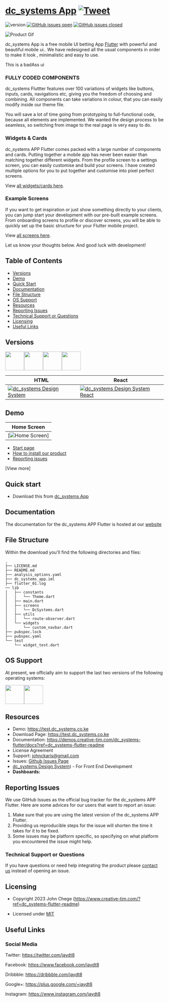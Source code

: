 # [dc_systems App](https://creativetimofficial.github.io/dc_systems-flutter/docs/#) [![Tweet](https://img.shields.io/twitter/url/http/shields.io.svg?style=social&logo=twitter)](https://twitter.com/intent/tweet?text=Start%20Your%20Development%20With%20A%20Badass%20Flutter%20app%20inspired%20by%20dc_systems%20Design%20System.%0Ahttps%3A//demos.creative-tim.com/dc_systems-flutter/)


 ![version](https://img.shields.io/badge/version-1.3.7-blue.svg)  [![GitHub issues open](https://img.shields.io/github/issues/dc_systems/dc_systems-flutter.svg?style=flat)](https://github.com/dc_systems/dc_systems-flutter/issues?q=is%3Aopen+is%3Aissue) [![GitHub issues closed](https://img.shields.io/github/issues-closed-raw/creativetimofficial/dc_systems-flutter.svg?maxAge=2592000)](https://github.com/creativetimofficial/dc_systems-flutter/issues?q=is%3Aissue+is%3Aclosed)


![Product Gif](https://raw.githubusercontent.com/creativetimofficial/public-assets/master/dc_systems-flutter/arg-flutter-thumbnail.jpg)

dc_systems App is a free mobile UI betting App [Flutter](https://flutter.dev/) with powerful and beautiful mobile ui.. 
We have redesigned all the usual components in order to make it look , minimalistic and easy to use.

This is a badAss ui
### FULLY CODED COMPONENTS

dc_systems Fluttter features over 100 variations of widgets like buttons, inputs, cards, navigations etc, giving you the freedom of choosing and combining. All components can take variations in colour, that you can easily modify inside our theme file.

You will save a lot of time going from prototyping to full-functional code, because all elements are implemented. We wanted the design process to be seamless, so switching from image to the real page is very easy to do.

### Widgets & Cards
dc_systems APP Flutter comes packed with a large number of components and cards. Putting together a mobile app has never been easier than matching together different widgets. From the profile screen to a settings screen, you can easily customise and build your screens. I have created multiple options for you to put together and customise into pixel perfect screens. 

View [ all widgets/cards here](https://dc_systems.com).

### Example Screens
If you want to get inspiration or just show something directly to your clients, you can jump start your development with our pre-built example screens. From onboarding screens to profile or discover screens, you will be able to quickly set up the basic structure for your Flutter mobile project. 

View [all screens here](https://demos.creative-tim.com/dc_systems-flutter/index.html#screens?ref=dc_systems-flutter-readme).


Let us know your thoughts below. And good luck with development!


## Table of Contents

* [Versions](#versions) 
* [Demo](#demo)
* [Quick Start](#quick-start)
* [Documentation](#documentation)
* [File Structure](#file-structure)
* [OS Support](#os-support)
* [Resources](#resources)
* [Reporting Issues](#reporting-issues)
* [Technical Support or Questions](#technical-support-or-questions)
* [Licensing](#licensing)
* [Useful Links](#useful-links)

## Versions

[<img src="https://github.com/creativetimofficial/public-assets/blob/master/logos/html-logo.jpg?raw=true" width="60" height="60" />](https://www.creative-tim.com/product/dc_systems-design-system)[<img src="https://github.com/creativetimofficial/public-assets/blob/master/logos/vue-logo.jpg?raw=true" width="60" height="60" />](https://www.creative-tim.com/product/vue-dc_systems-design-system)[<img src="https://github.com/creativetimofficial/public-assets/blob/master/logos/react-logo.jpg?raw=true" width="60" height="60" />](https://www.creative-tim.com/product/dc_systems-design-system-react)[<img src="https://github.com/creativetimofficial/public-assets/blob/master/logos/react-native-logo.jpg?raw=true" width="60" height="60" />](https://www.creative-tim.com/product/dc_systems-pro-react-native)





| HTML | React |
| --- | --- 
| [![dc_systems Design System](https://raw.githubusercontent.com/creativetimofficial/public-assets/master/dc_systems-design-system/dc_systems-design-system.jpg)](https://www.creative-tim.com/product/dc_systems-design-system?ref=dc_systems-flutter-readme)  | [![dc_systems Design System React](https://raw.githubusercontent.com/creativetimofficial/public-assets/master/dc_systems-design-system-react/dc_systems-design-system-react.jpg)](https://www.creative-tim.com/product/dc_systems-design-system-react?ref=dc_systems-flutter-readme) 

## Demo

| Home Screen 
| --- 
| [![Home Screen](screenshots/home.jpeg)]  |

- [Start page](https://github.com/jaydto/dc_systems-flutter-app/tree/master/screenshots/home.png)
- [How to install our product](https://github.com/jaydto/dc_systems-flutter-app/tree/master/README.md)
- [Reporting issues](https://github.com/jaydto/dc_systems-flutter-app/tree/master/ISSUE_TEMPLATE.md)

[View more]

## Quick start
- Download this from [dc_systems App](https://dc_systems.com/app)



## Documentation
The documentation for the dc_systems APP Flutter is hosted at our [website](https://dc_systems.com)


## File Structure
Within the download you'll find the following directories and files:

```
.
├── LICENSE.md
├── README.md
├── analysis_options.yaml
├── dc_systems_app.iml
├── flutter_01.log
── lib
│   ├── constants
│   │   └── Theme.dart
│   ├── main.dart
│   ├── screens
│   │   └── DcSystems.dart
│   ├── utils
│   │   └── route-observer.dart
│   └── widgets
│       └── custom_navbar.dart
├── pubspec.lock
├── pubspec.yaml
└── test
    └── widget_test.dart
```


## OS Support

At present, we officially aim to support the last two versions of the following operating systems:

[<img src="https://raw.githubusercontent.com/creativetimofficial/ct-material-kit-pro-react-native/master/assets/android-logo.png" width="60" height="60" />](https://www.creative-tim.com/product/material-kit-pro-react-native)[<img src="https://raw.githubusercontent.com/creativetimofficial/ct-material-kit-pro-react-native/master/assets/apple-logo.png" width="60" height="60" />](https://www.creative-tim.com/product/material-kit-pro-react-native)



## Resources
- Demo: <https://test.dc_systems.co.ke>
- Download Page: <https://test.dc_systems.co.ke>
- Documentation: <https://demos.creative-tim.com/dc_systems-flutter/docs?ref=dc_systems-flutter-readme>
- License Agreement
- Support: <johnckaris@gmail.com>
- Issues: [Github Issues Page](https://dc_systems.com)
- [dc_systems Design System]()) - For Front End Development
- **Dashboards:**



## Reporting Issues

We use GitHub Issues as the official bug tracker for the dc_systems APP Flutter. Here are some advices for our users that want to report an issue:

1. Make sure that you are using the latest version of the dc_systems APP Flutter.
2. Providing us reproducible steps for the issue will shorten the time it takes for it to be fixed.
3. Some issues may be platform specific, so specifying on what platform you encountered the issue might help.


### Technical Support or Questions

If you have questions or need help integrating the product please [contact us](0795983399) instead of opening an issue.


## Licensing

- Copyright 2023 John Chege (https://www.creative-tim.com/?ref=dc_systems-flutter-readme)

- Licensed under [MIT](https://github.com/dc_systems-app/dc_systems-flutter/blob/master/LICENSE.md)



## Useful Links


### Social Media

Twitter: <https://twitter.com/jaydt8>

Facebook: <https://www.facebook.com/jaydt8>

Dribbble: <https://dribbble.com/jaydt8>

Google+: <https://plus.google.com/+jaydt8>

Instagram: <https://www.instagram.com/jaydt8>


